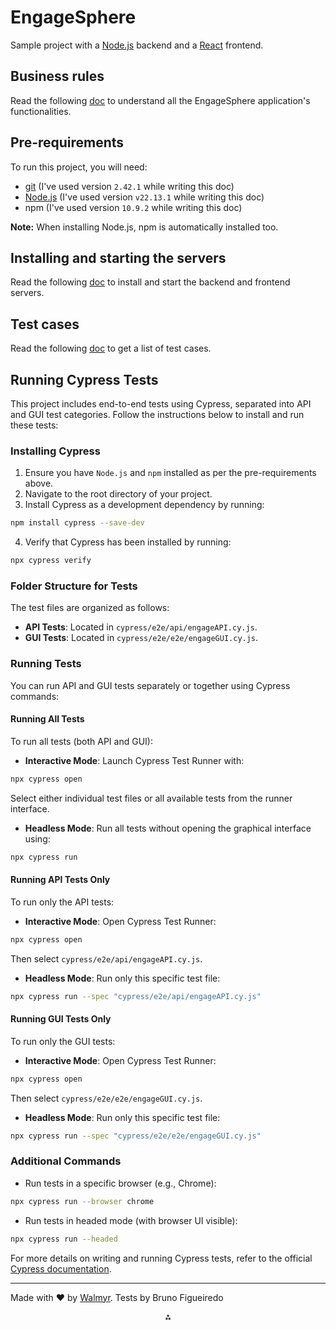 # EngageSphere

Sample project with a [Node.js](https://nodejs.org/) backend and a [React](https://react.dev/) frontend.

## Business rules

Read the following [doc](./docs/Requirements.md) to understand all the EngageSphere application's functionalities.

## Pre-requirements

To run this project, you will need:

- [git](https://git-scm.com/downloads) (I've used version `2.42.1` while writing this doc)
- [Node.js](https://nodejs.org/en/) (I've used version `v22.13.1` while writing this doc)
- npm (I've used version `10.9.2` while writing this doc)

**Note:** When installing Node.js, npm is automatically installed too.

## Installing and starting the servers

Read the following [doc](./docs/TestEnvironment.md) to install and start the backend and frontend servers.

## Test cases

Read the following [doc](./docs/TestCases.md) to get a list of test cases.

## Running Cypress Tests

This project includes end-to-end tests using Cypress, separated into API and GUI test categories. Follow the instructions below to install and run these tests:

### Installing Cypress

1. Ensure you have `Node.js` and `npm` installed as per the pre-requirements above.
2. Navigate to the root directory of your project.
3. Install Cypress as a development dependency by running:

```bash
npm install cypress --save-dev
```

4. Verify that Cypress has been installed by running:

```bash
npx cypress verify
```


### Folder Structure for Tests

The test files are organized as follows:

- **API Tests**: Located in `cypress/e2e/api/engageAPI.cy.js`.
- **GUI Tests**: Located in `cypress/e2e/e2e/engageGUI.cy.js`.


### Running Tests

You can run API and GUI tests separately or together using Cypress commands:

#### Running All Tests

To run all tests (both API and GUI):

- **Interactive Mode**: Launch Cypress Test Runner with:

```bash
npx cypress open
```

Select either individual test files or all available tests from the runner interface.
- **Headless Mode**: Run all tests without opening the graphical interface using:

```bash
npx cypress run
```


#### Running API Tests Only

To run only the API tests:

- **Interactive Mode**: Open Cypress Test Runner:

```bash
npx cypress open
```

Then select `cypress/e2e/api/engageAPI.cy.js`.
- **Headless Mode**: Run only this specific test file:

```bash
npx cypress run --spec "cypress/e2e/api/engageAPI.cy.js"
```


#### Running GUI Tests Only

To run only the GUI tests:

- **Interactive Mode**: Open Cypress Test Runner:

```bash
npx cypress open
```

Then select `cypress/e2e/e2e/engageGUI.cy.js`.
- **Headless Mode**: Run only this specific test file:

```bash
npx cypress run --spec "cypress/e2e/e2e/engageGUI.cy.js"
```


### Additional Commands

- Run tests in a specific browser (e.g., Chrome):

```bash
npx cypress run --browser chrome
```

- Run tests in headed mode (with browser UI visible):

```bash
npx cypress run --headed
```


For more details on writing and running Cypress tests, refer to the official [Cypress documentation](https://docs.cypress.io).

---

Made with ❤️ by [Walmyr](https://walmyr.dev).
Tests by Bruno Figueiredo

<div style="text-align: center">⁂</div>

[^1]: https://pplx-res.cloudinary.com/image/upload/v1742568908/user_uploads/VrYjtGtFTuPLZXf/image.jpg

